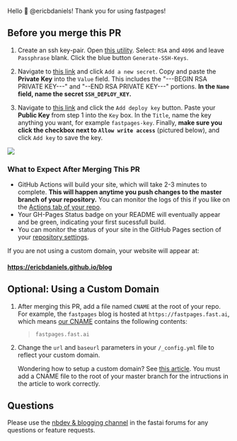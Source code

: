 Hello :wave: @ericbdaniels! Thank you for using fastpages!

## Before you merge this PR

1. Create an ssh key-pair. Open <a href="https://8gwifi.org/sshfunctions.jsp" target="_blank">this utility</a>. Select: `RSA` and `4096` and leave `Passphrase` blank. Click the blue button `Generate-SSH-Keys`.

2. Navigate to <a href="https://github.com/ericbdaniels/blog/settings/secrets" target="_blank">this link</a> and click `Add a new secret`. Copy and paste the **Private Key** into the `Value` field. This includes the "---BEGIN RSA PRIVATE KEY---" and "--END RSA PRIVATE KEY---" portions. **In the `Name` field, name the secret `SSH_DEPLOY_KEY`.**

3. Navigate to <a href="https://github.com/ericbdaniels/blog/settings/keys" target="_blank">this link</a> and click the `Add deploy key` button. Paste your **Public Key** from step 1 into the `Key` box. In the `Title`, name the key anything you want, for example `fastpages-key`. Finally, **make sure you click the checkbox next to `Allow write access`** (pictured below), and click `Add key` to save the key.

![](https://raw.githubusercontent.com/fastai/fastpages/master/_fastpages_docs/_checkbox.png)

### What to Expect After Merging This PR

- GitHub Actions will build your site, which will take 2-3 minutes to complete. **This will happen anytime you push changes to the master branch of your repository.** You can monitor the logs of this if you like on the [Actions tab of your repo](https://github.com/ericbdaniels/blog/actions).
- Your GH-Pages Status badge on your README will eventually appear and be green, indicating your first sucessfull build.
- You can monitor the status of your site in the GitHub Pages section of your [repository settings](https://github.com/ericbdaniels/blog/settings).

If you are not using a custom domain, your website will appear at:

#### https://ericbdaniels.github.io/blog

## Optional: Using a Custom Domain

1. After merging this PR, add a file named `CNAME` at the root of your repo. For example, the `fastpages` blog is hosted at `https://fastpages.fast.ai`, which means [our CNAME](https://github.com/fastai/fastpages/blob/master/CNAME) contains the following contents:

   > `fastpages.fast.ai`

2. Change the `url` and `baseurl` parameters in your `/_config.yml` file to reflect your custom domain.

   Wondering how to setup a custom domain? See [this article](https://dev.to/trentyang/how-to-setup-google-domain-for-github-pages-1p58). You must add a CNAME file to the root of your master branch for the intructions in the article to work correctly.

## Questions

Please use the [nbdev & blogging channel](https://forums.fast.ai/c/fastai-users/nbdev/48) in the fastai forums for any questions or feature requests.

